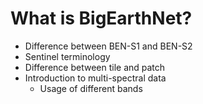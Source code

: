 # What is BigEarthNet?

- Difference between BEN-S1 and BEN-S2
- Sentinel terminology
- Difference between tile and patch
- Introduction to multi-spectral data
    - Usage of different bands

